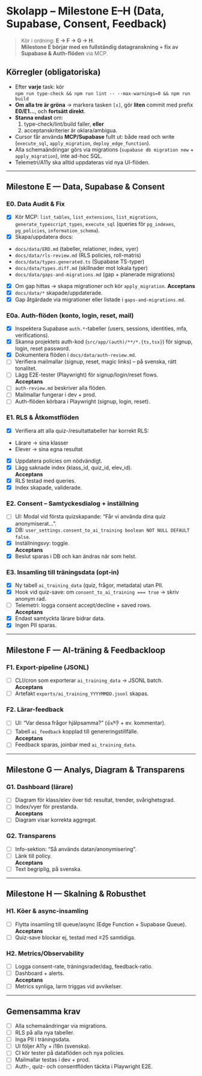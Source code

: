 # Skolapp – Milestone E–H (Data, Supabase, Consent, Feedback)

> Kör i ordning: **E → F → G → H**.  
> **Milestone E börjar med en fullständig datagranskning + fix av Supabase & Auth-flöden** via MCP.

## Körregler (obligatoriska)
- Efter **varje** task: kör  
  `npm run type-check && npm run lint -- --max-warnings=0 && npm run build`
- **Om alla tre är gröna** → markera tasken `[x]`, gör **liten** commit med prefix **E0/E1…**, och **fortsätt direkt**.
- **Stanna endast** om:
  1) type-check/lint/build faller, **eller**
  2) acceptanskriterier är oklara/ambigua.
- Cursor får använda **MCP/Supabase** fullt ut: både read och write (`execute_sql`, `apply_migration`, `deploy_edge_function`).
- Alla schemaändringar görs via migrations (`supabase db migration new` + `apply_migration`), inte ad-hoc SQL.
- Telemetri/A11y ska alltid uppdateras vid nya UI-flöden.

---

## Milestone E — Data, Supabase & Consent

### E0. Data Audit & Fix
 - [x] Kör MCP: `list_tables`, `list_extensions`, `list_migrations`, `generate_typescript_types`, `execute_sql` (queries för `pg_indexes`, `pg_policies`, `information_schema`).
 - [x] Skapa/uppdatera docs:  
  - `docs/data/ERD.md` (tabeller, relationer, index, vyer)  
  - `docs/data/rls-review.md` (RLS policies, roll-matris)  
  - `docs/data/types.generated.ts` (Supabase TS-typer)  
  - `docs/data/types.diff.md` (skillnader mot lokala typer)  
  - `docs/data/gaps-and-migrations.md` (gap + planerade migrations)
 - [x] Om gap hittas → skapa migrationer och kör `apply_migration`.
**Acceptans**
- [x] `docs/data/*` skapade/uppdaterade.
- [x] Gap åtgärdade via migrationer eller listade i `gaps-and-migrations.md`.

### E0a. Auth-flöden (konto, login, reset, mail)
- [x] Inspektera Supabase `auth.*`-tabeller (users, sessions, identities, mfa, verifications).  
- [x] Skanna projektets auth-kod (`src/app/(auth)/**/*.{ts,tsx}`) för signup, login, reset password.  
- [x] Dokumentera flöden i `docs/data/auth-review.md`.  
- [ ] Verifiera mailmallar (signup, reset, magic links) – på svenska, rätt tonalitet.  
- [ ] Lägg E2E-tester (Playwright) för signup/login/reset flows.  
**Acceptans**  
- [ ] `auth-review.md` beskriver alla flöden.  
- [ ] Mailmallar fungerar i dev + prod.  
- [ ] Auth-flöden körbara i Playwright (signup, login, reset).

### E1. RLS & Åtkomstflöden
 - [x] Verifiera att alla quiz-/resultattabeller har korrekt RLS:  
  - Lärare → sina klasser  
  - Elever → sina egna resultat  
 - [x] Uppdatera policies om nödvändigt.  
 - [x] Lägg saknade index (klass_id, quiz_id, elev_id).  
**Acceptans**
 - [x] RLS testad med queries.  
 - [x] Index skapade, validerade.

### E2. Consent – Samtyckesdialog + inställning
 - [ ] UI: Modal vid första quizskapande: “Får vi använda dina quiz anonymiserat…”.  
 - [x] DB: `user_settings.consent_to_ai_training boolean NOT NULL DEFAULT false`.  
 - [x] Inställningsvy: toggle.  
**Acceptans**
 - [x] Beslut sparas i DB och kan ändras när som helst.

### E3. Insamling till träningsdata (opt-in)
 - [x] Ny tabell `ai_training_data` (quiz, frågor, metadata) utan PII.  
 - [x] Hook vid quiz-save: om `consent_to_ai_training === true` → skriv anonym rad.  
 - [ ] Telemetri: logga consent accept/decline + saved rows.  
**Acceptans**
 - [x] Endast samtyckta lärare bidrar data.  
 - [x] Ingen PII sparas.

---

## Milestone F — AI-träning & Feedbackloop

### F1. Export-pipeline (JSONL)
- [ ] CLI/cron som exporterar `ai_training_data` → JSONL batch.  
**Acceptans**
- [ ] Artefakt `exports/ai_training_YYYYMMDD.jsonl` skapas.

### F2. Lärar-feedback
- [ ] UI: “Var dessa frågor hjälpsamma?” (👍/👎 + ev. kommentar).  
- [ ] Tabell `ai_feedback` kopplad till genereringstillfälle.  
**Acceptans**
- [ ] Feedback sparas, joinbar med `ai_training_data`.

---

## Milestone G — Analys, Diagram & Transparens

### G1. Dashboard (lärare)
- [ ] Diagram för klass/elev över tid: resultat, trender, svårighetsgrad.  
- [ ] Index/vyer för prestanda.  
**Acceptans**
- [ ] Diagram visar korrekta aggregat.  

### G2. Transparens
- [ ] Info-sektion: “Så används datan/anonymisering”.  
- [ ] Länk till policy.  
**Acceptans**
- [ ] Text begriplig, på svenska.

---

## Milestone H — Skalning & Robusthet

### H1. Köer & async-insamling
- [ ] Flytta insamling till queue/async (Edge Function + Supabase Queue).  
**Acceptans**
- [ ] Quiz-save blockar ej, testad med ≥25 samtidiga.

### H2. Metrics/Observability
- [ ] Logga consent-rate, träningsrader/dag, feedback-ratio.  
- [ ] Dashboard + alerts.  
**Acceptans**
- [ ] Metrics synliga, larm triggas vid avvikelser.

---

## Gemensamma krav
- [ ] Alla schemaändringar via migrations.  
- [ ] RLS på alla nya tabeller.  
- [ ] Inga PII i träningsdata.  
- [ ] UI följer A11y + i18n (svenska).  
- [ ] CI kör tester på dataflöden och nya policies.  
- [ ] Mailmallar testas i dev + prod.  
- [ ] Auth-, quiz- och consentflöden täckta i Playwright E2E.
